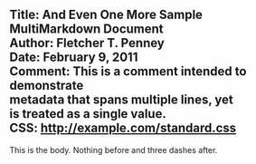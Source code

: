 Title:    And Even One More Sample MultiMarkdown Document  
Author:   Fletcher T. Penney  
Date:     February 9, 2011  
Comment:  This is a comment intended to demonstrate  
          metadata that spans multiple lines, yet  
          is treated as a single value.  
CSS:      http://example.com/standard.css
---

This is the body. Nothing before and three dashes after. 
 
